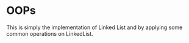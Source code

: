 # OOPs
This is simply the implementation of Linked List and by applying some common operations on LinkedList.
